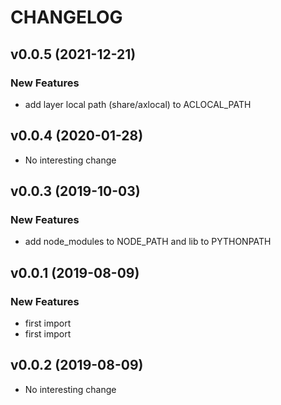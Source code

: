 # CHANGELOG

## v0.0.5 (2021-12-21)

### New Features

- add layer local path (share/axlocal) to ACLOCAL_PATH

## v0.0.4 (2020-01-28)

- No interesting change

## v0.0.3 (2019-10-03)

### New Features

- add node_modules to NODE_PATH and lib to PYTHONPATH

## v0.0.1 (2019-08-09)

### New Features

- first import
- first import

## v0.0.2 (2019-08-09)

- No interesting change


